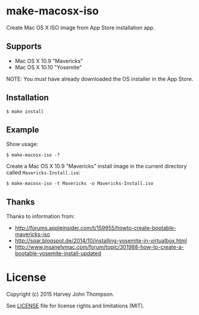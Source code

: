 make-macosx-iso
===============

Create Mac OS X ISO image from App Store installation app.

Supports
--------

* Mac OS X 10.9 "Mavericks"
* Mac OS X 10.10 "Yosemite"

NOTE: You *must* have already downloaded the OS installer in the App Store.

Installation
------------

```
$ make install
```

Example
-------

Show usage:

```
$ make-macosx-iso -?
```

Create a Mac OS X 10.9 "Mavericks" install image in the current directory called `Mavericks-Install.iso`:

```
$ make-macosx-iso -t Mavericks -o Mavericks-Install.iso
```

Thanks
------

Thanks to information from:

- http://forums.appleinsider.com/t/159955/howto-create-bootable-mavericks-iso
- http://sqar.blogspot.de/2014/10/installing-yosemite-in-virtualbox.html
- http://www.insanelymac.com/forum/topic/301988-how-to-create-a-bootable-yosemite-install-updated

License
=======

Copyright (c) 2015 Harvey John Thompson.

See [LICENSE](LICENSE) file for license rights and limitations (MIT).
